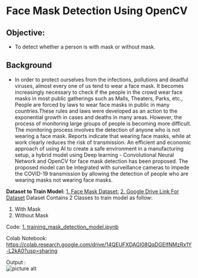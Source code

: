 # Face Mask Detection Using OpenCV

## Objective:
- To detect whether a person is with mask or without mask.

## Background
- In order to protect ourselves from the infections, pollutions and deadful viruses, almost every one of us tend to wear a face mask. It becomes increasingly necessary to check if the people in the crowd wear face masks in most public gatherings such as Malls, Theaters, Parks, etc., People are forced by laws to wear face masks in public in many countries.These rules and laws were developed as an action to the exponential growth in cases and deaths in many areas. However, the process of monitoring large groups of people is becoming more difficult. The monitoring process involves the detection of anyone who is not wearing a face mask. Reports indicate that wearing face masks, while at work clearly reduces the risk of transmission. An efficient and economic approach of using AI to create a safe environment in a manufacturing setup, a hybrid model using Deep learning - Convolutional Neural Network and OpenCV for face mask detection has been proposed. The proposed model can be integrated with surveillance cameras to impede the COVID-19 transmission by allowing the detection of people who are wearing masks not wearing face masks.

**Dataset to Train Model:**
[1. Face Mask Dataset:](https://github.com/Ashish-Gore/Face-Mask-Detection-Using-OpenCV/tree/main/Face%20Mask%20dataset)
[2. Google Drive Link For Dataset](https://drive.google.com/drive/folders/10sFiweLQUXqbXgkg3XdPM1kpriug5_Oc?usp=sharing)
Dataset Contains 2 Classes to train model as follow:
1. With Mask
2. Without Mask

Code: [1. training_mask_detection_model.ipynb](https://github.com/Ashish-Gore/Face-Mask-Detection-Using-OpenCV/blob/main/1.%20training_mask_detection_model.ipynb)

Colab Notebook: https://colab.research.google.com/drive/14QEUFXDAGI08QqDGElfNMzRx1Y-L2kA0?usp=sharing

Output :<br>
![picture alt](https://github.com/Ashish-Gore/Face-Mask-Detection-Using-OpenCV/blob/main/output_face%20detction.gif)


